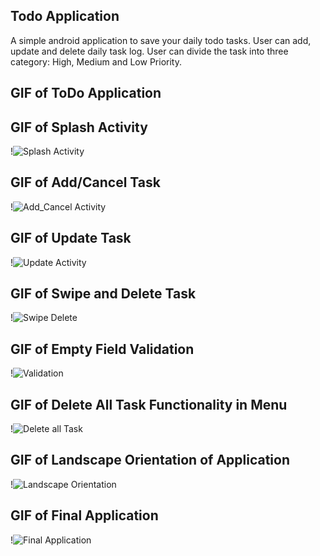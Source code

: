 ## Todo Application
A simple android application to save your daily todo tasks. User can add, update and delete daily task log.
User can divide the task into three category: High, Medium and Low Priority.

## GIF of ToDo Application
## GIF of Splash Activity
!![Splash Activity](GIF_of_App/Splash_Screen.gif)

## GIF of Add/Cancel Task
!![Add_Cancel Activity](GIF_of_App/Add_Cancel_Task.gif)

## GIF of Update Task
!![Update Activity](GIF_of_App/Update_Task.gif)

## GIF of Swipe and Delete Task
!![Swipe Delete](GIF_of_App/Swipe_Delete_Task.gif)

## GIF of Empty Field Validation
!![Validation](GIF_of_App/Validation_Empty_Field.gif)

## GIF of Delete All Task Functionality in Menu
!![Delete all Task](GIF_of_App/Delete_All_Task.gif)

## GIF of Landscape Orientation of Application
!![Landscape Orientation](GIF_of_App/Landscape_Mode.gif)

## GIF of Final Application
!![Final Application](GIF_of_App/Final_Application.gif)